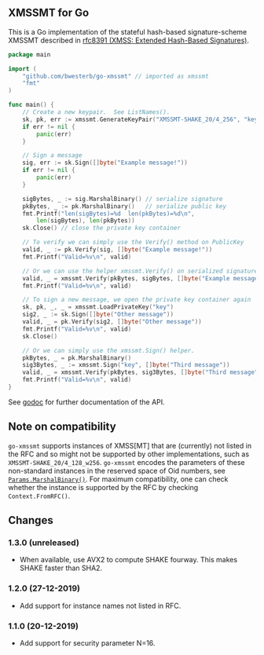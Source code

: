 XMSSMT for Go
-------------

This is a Go implementation of the stateful hash-based signature-scheme
XMSSMT described in [rfc8391 (XMSS: Extended Hash-Based Signatures)](
https://tools.ietf.org/html/rfc8391).

```go
package main

import (
    "github.com/bwesterb/go-xmssmt" // imported as xmssmt
    "fmt"
)

func main() {
    // Create a new keypair.  See ListNames().
    sk, pk, err := xmssmt.GenerateKeyPair("XMSSMT-SHAKE_20/4_256", "key")
    if err != nil {
        panic(err)
    }

    // Sign a message
    sig, err := sk.Sign([]byte("Example message!"))
    if err != nil {
        panic(err)
    }

    sigBytes, _ := sig.MarshalBinary() // serialize signature
    pkBytes, _ := pk.MarshalBinary()   // serialize public key
    fmt.Printf("len(sigBytes)=%d  len(pkBytes)=%d\n",
        len(sigBytes), len(pkBytes))
    sk.Close() // close the private key container

    // To verify we can simply use the Verify() method on PublicKey
    valid, _ := pk.Verify(sig, []byte("Example message!"))
    fmt.Printf("Valid=%v\n", valid)

    // Or we can use the helper xmssmt.Verify() on serialized signature and pk
    valid, _ = xmssmt.Verify(pkBytes, sigBytes, []byte("Example message!"))
    fmt.Printf("Valid=%v\n", valid)

    // To sign a new message, we open the private key container again
    sk, pk, _, _ = xmssmt.LoadPrivateKey("key")
    sig2, _ := sk.Sign([]byte("Other message"))
    valid, _ = pk.Verify(sig2, []byte("Other message"))
    fmt.Printf("Valid=%v\n", valid)
    sk.Close()

    // Or we can simply use the xmssmt.Sign() helper.
    pkBytes, _ = pk.MarshalBinary()
    sig3Bytes, _ := xmssmt.Sign("key", []byte("Third message"))
    valid, _ = xmssmt.Verify(pkBytes, sig3Bytes, []byte("Third message"))
    fmt.Printf("Valid=%v\n", valid)
}
```

See [godoc](https://godoc.org/github.com/bwesterb/go-xmssmt) for
further documentation of the API.

Note on compatibility
---------------------

`go-xmssmt` supports instances of XMSS[MT] that are (currently) not listed
in the RFC and so might not be supported by other implementations, such
as `XMSSMT-SHAKE_20/4_128_w256`.  `go-xmssmt` encodes the parameters of these
non-standard instances in the reserved space of Oid numbers,
see [`Params.MarshalBinary()`](https://godoc.org/github.com/bwesterb/go-xmssmt#Params.MarshalBinary).
For maximum compatibility, one can check whether the instance is supported
by the RFC by checking `Context.FromRFC()`.

Changes
-------

### 1.3.0 (unreleased)

- When available, use AVX2 to compute SHAKE fourway.  This makes SHAKE
  faster than SHA2.

### 1.2.0 (27-12-2019)

- Add support for instance names not listed in RFC.

### 1.1.0 (20-12-2019)

- Add support for security parameter N=16.
